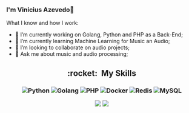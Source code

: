 <h3 align="center">
 
### I'm Vinicius Azevedo👋
 
</h3>
 
What I know and how I work:

- 🔭 I’m currently working on Golang, Python and PHP as a Back-End;
- 🌱 I’m currently learning Machine Learning for Music an Audio;
- 👯 I’m looking to collaborate on audio projects;
- 💬 Ask me about music and audio processing;

<h2 align="center"> :rocket: &nbsp;My Skills </h2>
<h3 align="center">
 
 ![Python](https://img.shields.io/badge/-python-333333?style=flat&logo=python)
 ![Golang](https://img.shields.io/badge/-Golang-333333?style=flat&logo=go)
 ![PHP](https://img.shields.io/badge/-PHP-333333?style=flat&logo=php)
 ![Docker](https://img.shields.io/badge/-Docker-333333?style=flat&logo=docker)
 ![Redis](https://img.shields.io/badge/-Redis-333333?style=flat&logo=redis)
 ![MySQL](https://img.shields.io/badge/-MySQL-333333?style=flat&logo=mysql) 
 
<div>
  <a href="mailto:vinicius.azevedo@madeiramadeira.com.br"><img src="https://img.shields.io/badge/-Gmail-%23333?style=for-the-badge&logo=gmail&logoColor=white" target="_blank"></a>
  <a href="https://www.linkedin.com/in/viniciusazevedo-dev/" target="_blank"><img src="https://img.shields.io/badge/-LinkedIn-%230077B5?style=for-the-badge&logo=linkedin&logoColor=white" target="_blank"></a> 
</div>
